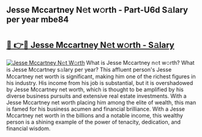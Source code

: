 ## Jesse Mccartney N𝚎t w𝚘rth - Part-U6d S𝚊lary per year mbe84

# <h2><a href="http://gc4ep3.nevu.top/?p=Jesse+Mccartney">🔗 👉🔴 Jesse Mccartney N𝚎t w𝚘rth - S𝚊lary</a></h2>

[![Jesse Mccartney N𝚎t W𝚘rth](https://i.imgur.com/Oavwk0R.jpeg)](http://gc4ep3.nevu.top/?p=Jesse+Mccartney)
What is Jesse Mccartney n𝚎t w𝚘rth? What is Jesse Mccartney s𝚊lary per year?
This affluent person's Jesse Mccartney net worth is significant, making him one of the richest figures in his industry. His income from his job is substantial, but it is overshadowed by Jesse Mccartney net worth, which is thought to be amplified by his diverse business pursuits and extensive real estate investments. With a Jesse Mccartney net worth placing him among the elite of wealth, this man is famed for his business acumen and financial brilliance. With a Jesse Mccartney net worth in the billions and a notable income, this wealthy person is a shining example of the power of tenacity, dedication, and financial wisdom.
